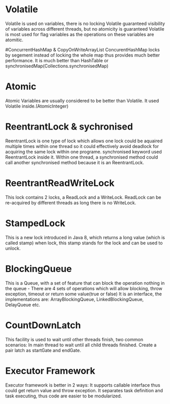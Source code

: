 # Volatile
Volatile is used on variables, there is no locking
Volatile guaranteed visibility of variables across different threads, but no atomicity is guaranteed
Volatile is most used for flag variables as the operations on these variables are atomitic.


#ConcurrentHashMap & CopyOnWriteArrayList
ConcurentHashMap locks by segement instead of locking the whole map thus provides much better performance.
It is much better than HashTable or synchronisedMap(Collections.synchronisedMap)


# Atomic 
Atomic Variables are usually considered to be better than Volatile.
It used Volatile inside.(AtomicInteger)


# ReentrantLock & sychronised
ReentrantLock is one type of lock which allows one lock could be aquaired multiple times within one thread so it could effectively avoid deadlock for acquiring the same lock within one programe.
synchronised keyword used ReentrantLock inside it.
Within one thread, a synchronised method could call another synchronised method because it is an ReentrantLock.


# ReentrantReadWriteLock
This lock contains 2 locks, a ReadLock and a WriteLock. ReadLock can be re-acquired by different threads as long there is no WriteLock.


# StampedLock
This is a new lock introduced in Java 8, which returns a long value (which is called stamp) when lock, this stamp stands for the lock and can be used to unlock. 


# BlockingQueue
This is a Queue, with a set of feature that can block the operation nothing in the queue - There are 4 sets of operations which will allow blocking, throw exception, timeout or return some value(true or false)
It is an interface, the implementations are: ArrayBlockingQueue, LinkedBlockingQueue, DelayQueue etc.


# CountDownLatch
This facility is used to wait until other threads finish, two common scenarios:
	In main thread to wait until all child threads finished.
	Create a pair latch as startGate and endGate.


# Executor Framework
Executor framework is better in 2 ways:
	It supports callable interface thus could get return value and throw exception.
	It separates task definition and task executing, thus code are easier to be modularized.